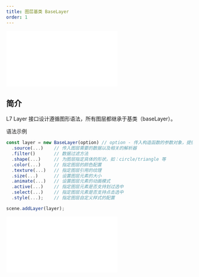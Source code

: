 ```yaml
---
title: 图层基类 BaseLayer
order: 1
---
```


<embed src="@/docs/common/style.md"></embed>

## 简介

L7 Layer 接口设计遵循图形语法，所有图层都继承于基类（baseLayer）。

语法示例

```javascript
const layer = new BaseLayer(option) // option - 传入构造函数的参数对象，提供 layer 的初始状态
  .source(...)    // 传入图层需要的数据以及相关的解析器
  .filter()       // 数据过滤方法
  .shape(...)     // 为图层指定具体的形状，如：circle/triangle 等
  .color(...)     // 指定图层的颜色配置
  .texture(...)   // 指定图层引用的纹理
  .size(...)      // 设置图层元素的大小
  .animate(...)   // 设置图层元素的动画模式
  .active(...)    // 指定图层元素是否支持划过选中
  .select(...)    // 指定图层元素是否支持点击选中
  .style(...);    // 指定图层自定义样式的配置

scene.addLayer(layer);
```

<embed src="@/docs/common/layer/base.zh.md"></embed>
